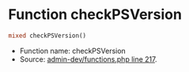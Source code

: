 Function checkPSVersion
===========================





```php
mixed checkPSVersion()
```

* Function name: checkPSVersion
* Source: [admin-dev/functions.php line 217](https://github.com/PrestaShop/PrestaShop/blob/1.5.0.2/admin-dev/functions.php#L217).

